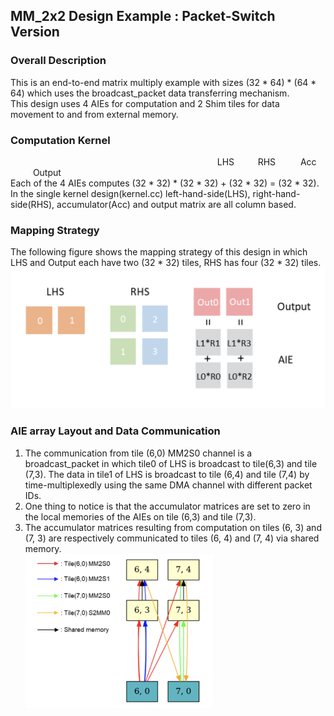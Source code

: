 ## MM_2x2 Design Example : Packet-Switch Version

### Overall Description<br>
This is an end-to-end matrix multiply example with sizes (32 * 64) * (64 * 64) which uses the broadcast_packet data transferring mechanism.<br>
This design uses 4 AIEs for computation and 2 Shim tiles for data movement to and from external memory. <br>

### Computation Kernel<br>
&emsp; &emsp; &emsp; &emsp; &emsp; &emsp; &emsp; &emsp; &emsp; &emsp; &emsp; &emsp; &emsp; &emsp; &emsp; &emsp; &emsp; &emsp; &nbsp; LHS &emsp; &nbsp; &nbsp; RHS &emsp; &emsp; Acc &emsp; &emsp; Output<br>
Each of the 4 AIEs computes (32 * 32) * (32 * 32) + (32 * 32) = (32 * 32). In the single kernel design(kernel.cc) left-hand-side(LHS), right-hand-side(RHS), accumulator(Acc) and output matrix are all column based.<br>

### Mapping Strategy<br>
The following figure shows the mapping strategy of this design in which LHS and Output each have two (32 * 32) tiles, RHS has four (32 * 32) tiles.<br>
![image](../design_pictures/MM_2x2_kernel.png)


### AIE array Layout and Data Communication<br>
1. The communication from tile (6,0) MM2S0 channel is a broadcast_packet in which tile0 of LHS is broadcast to tile(6,3) and tile (7,3). The data in tile1 of LHS is broadcast to tile (6,4) and tile (7,4) by time-multiplexedly using the same DMA channel with different packet IDs.<br> 
2. One thing to notice is that the accumulator matrices are set to zero in the local memories of the AIEs on tile (6,3) and tile (7,3). <br>
3. The accumulator matrices resulting from computation on tiles (6, 3) and (7, 3) are respectively communicated to tiles (6, 4) and (7, 4) via shared memory. <br>
<img
  src="../design_pictures/MM_2x2_packet_switch.png"
  style="display: inline-block; margin: 0 auto; max-width: 300px">

